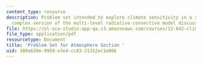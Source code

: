 ```yaml
---
content_type: resource
description: Problem set intended to explore climate sensitivity in a slightly more
  complex version of the multi-level radiative-convective model discussed in class.
file: https://ol-ocw-studio-app-qa.s3.amazonaws.com/courses/12-842-climate-physics-and-chemistry-fall-2008/300a639e9950e3e4cc8321312ec1e066_ps2.pdf
file_type: application/pdf
resourcetype: Document
title: 'Problem Set for Atmosphere Section '
uid: 300a639e-9950-e3e4-cc83-21312ec1e066
---
```

